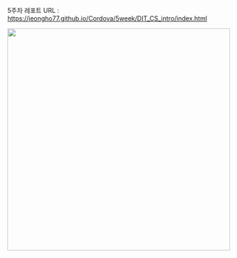 
5주차 레포트
URL : https://jeongho77.github.io/Cordova/5week/DIT_CS_intro/index.html


<img src = "https://github.com/jeongho77/Cordova/assets/115057094/e6dc7ad5-ec8f-4130-b313-16d265f05756" width = "500" height= "500">
